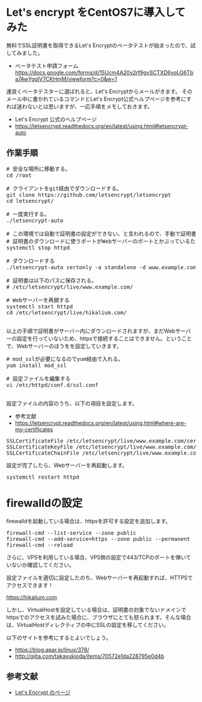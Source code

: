 Let's encrypt をCentOS7に導入してみた
====

無料でSSL証明書を取得できるLet's Encryptのベータテストが始まったので、試してみました。

* ベータテスト申請フォーム
https://docs.google.com/forms/d/15Ucm4A20y2rf9gySCTXD6yoLG6Tba7AwYgglV7CKHmM/viewform?c=0&w=1

運良くベータテスターに選ばれると、Let's Encryptからメールがきます。
そのメール中に書かれているコマンドとLet's Encrypt公式ヘルプページを参考にすれば迷わないとは思いますが、一応手順をメモしておきます。

* Let's Encrypt 公式のヘルプページ
 * https://letsencrypt.readthedocs.org/en/latest/using.html#letsencrypt-auto

## 作業手順

<pre class="brush: bash">
# 安全な場所に移動する。
cd /root

# クライアントをgit経由でダウンロードする。 
git clone https://github.com/letsencrypt/letsencrypt
cd letsencrypt/

# 一度実行する。
./letsencrypt-auto

# この環境では自動で証明書の設定ができない、と言われるので、手動で証明書をダウンロードする。
# 証明書のダウンロードに使うポートがWebサーバーのポートとかぶっているため、一度Webサーバーを停止する。
systemctl stop httpd

# ダウンロードする
./letsencrypt-auto certonly -a standalone -d www.example.com --server https://acme-v01.api.letsencrypt.org/directory --agree-dev-preview

# 証明書は以下のパスに保存される。
# /etc/letsencrypt/live/www.example.com/

# Webサーバーを再開する
systemctl start httpd
cd /etc/letsencrypt/live/hikalium.com/

</pre>

以上の手順で証明書がサーバー内にダウンロードされますが、まだWebサーバーの設定を行っていないため、httpsで接続することはできません。ということで、Webサーバーのほうをを設定していきます。
<pre class="brush: bash">
# mod_sslが必要になるのでyum経由で入れる。
yum install mod_ssl

# 設定ファイルを編集する
vi /etc/httpd/conf.d/ssl.conf

</pre>

設定ファイルの内容のうち、以下の項目を設定します。
* 参考文献
 * https://letsencrypt.readthedocs.org/en/latest/using.html#where-are-my-certificates

<pre>
SSLCertificateFile /etc/letsencrypt/live/www.example.com/cert.pem
SSLCertificateKeyFile /etc/letsencrypt/live/www.example.com/privkey.pem
SSLCertificateChainFile /etc/letsencrypt/live/www.example.com/chain.pem
</pre>

設定が完了したら、Webサーバーを再起動します。
<pre class="brush: bash">
systemctl restart httpd
</pre>

# firewalldの設定
firewalldを起動している場合は、httpsを許可する設定を追加します。
<pre class="brush: bash">
firewall-cmd --list-service --zone public
firewall-cmd --add-service=https --zone public --permanent
firewall-cmd --reload
</pre>

さらに、VPSを利用している場合、VPS側の設定で443/TCPのポートを弾いていないか確認してください。

設定ファイルを適切に設定したのち、Webサーバーを再起動すれば、HTTPSでアクセスできます！

https://hikalium.com

しかし、VirtualHostを設定している場合は、証明書の対象でないドメインでhttpsでのアクセスを試みた場合に、ブラウザにとても怒られます。そんな場合は、VirtualHostディレクティブの中にSSLの設定を移してください。

以下のサイトを参考にするとよいでしょう。
* https://blog.apar.jp/linux/378/
* http://qiita.com/takayukioda/items/70572e1da228795e0d4b


## 参考文献
* [Let's Encrypt のページ](https://letsencrypt.org/) 

